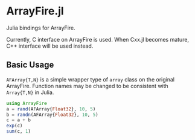 # ArrayFire.jl

Julia bindings for ArrayFire.

Currently, C interface on ArrayFire is used.
When Cxx.jl becomes mature, C++ interface will be used instead.

## Basic Usage
`AFArray{T,N}` is a simple wrapper type of `array` class on the original ArrayFire.
Function names may be changed to be consistent with `Array{T,N}` in Julia.
```julia
using ArrayFire
a = rand(AFArray{Float32}, 10, 5)
b = randn(AFArray{Float32}, 10, 5)
c = a + b
exp(c)
sum(c, 1)
```
